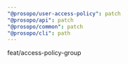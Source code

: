 ```yaml
---
"@prosopo/user-access-policy": patch
"@prosopo/api": patch
"@prosopo/common": patch
"@prosopo/cli": path
---
```


feat/access-policy-group
  